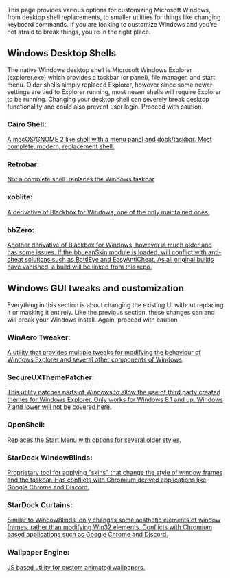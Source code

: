 This page provides various options for customizing Microsoft Windows, from desktop shell replacements, to smaller utilities for things like changing keyboard commands. If you are looking to customize Windows and you're not afraid to break things, you're in the right place. 

## Windows Desktop Shells 

The native Windows desktop shell is Microsoft Windows Explorer (explorer.exe) which provides a taskbar (or panel), file manager, and start menu. Older shells simply replaced Explorer, however since some newer settings are tied to Explorer running, most newer shells will require Explorer to be running. Changing your desktop shell can severely break desktop functionality and could also prevent user login. Proceed with caution. 

### Cairo Shell: 

[A macOS/GNOME 2 like shell with a menu panel and dock/taskbar. Most complete, modern, replacement shell.](https://github.com/cairoshell/cairoshell)

### Retrobar: 

[Not a complete shell, replaces the Windows taskbar](https://github.com/dremin/RetroBar)

### xoblite: 

[A derivative of Blackbox for Windows, one of the only maintained ones.](https://xoblite.net/docs/)

### bbZero: 

[Another derivative of Blackbox for Windows, however is much older and has some issues. If the bbLeanSkin module is loaded, will conflict with anti-cheat solutions such as BattlEye and EasyAntiCheat. As all original builds have vanished, a build will be linked from this repo.](https://github.com/Finetundra/Tundras-Toasters/tree/master/Software)


## Windows GUI tweaks and customization

Everything in this section is about changing the existing UI without replacing it or masking it entirely. Like the previous section, these changes can and will break your Windows install. Again, proceed with caution 

### WinAero Tweaker: 

[A utility that provides multiple tweaks for modifying the behaviour of Windows Explorer and several other components of Windows](https://winaero.com/downloads/winaerotweaker.zip)

### SecureUXThemePatcher: 

[This utility patches parts of Windows to allow the use of third party created themes for Windows Explorer. Only works for Windows 8.1 and up. Windows 7 and lower will not be covered here.](https://github.com/namazso/SecureUxTheme)

### OpenShell: 

[Replaces the Start Menu with options for several older styles.](https://github.com/Open-Shell/Open-Shell-Menu)

### StarDock WindowBlinds: 

[Proprietary tool for applying "skins" that change the style of window frames and the taskbar. Has conflicts with Chromium derived applications like Google Chrome and Discord.](https://www.stardock.com/products/windowblinds/)

### StarDock Curtains: 

[Similar to WindowBlinds, only changes some aesthetic elements of window frames, rather than modifying Win32 elements. Conflicts with Chromium based applications such as Google Chrome and Discord.](https://www.stardock.com/products/windowblinds/)

### Wallpaper Engine: 

[JS based utility for custom animated wallpapers.](https://www.wallpaperengine.io/en)

